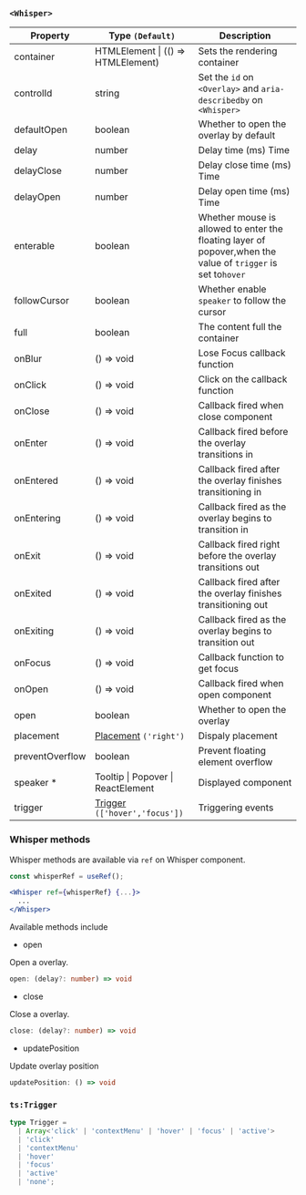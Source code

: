 ### `<Whisper>`

| Property        | Type `(Default)`                                       | Description                                                                                                  |
| --------------- | ------------------------------------------------------ | ------------------------------------------------------------------------------------------------------------ |
| container       | HTMLElement &#124; (() => HTMLElement)                 | Sets the rendering container                                                                                 |
| controlId       | string                                                 | Set the `id` on `<Overlay>` and `aria-describedby` on `<Whisper>`                                            |
| defaultOpen     | boolean                                                | Whether to open the overlay by default                                                                       |
| delay           | number                                                 | Delay time (ms) Time                                                                                         |
| delayClose      | number                                                 | Delay close time (ms) Time                                                                                   |
| delayOpen       | number                                                 | Delay open time (ms) Time                                                                                    |
| enterable       | boolean                                                | Whether mouse is allowed to enter the floating layer of popover,when the value of `trigger` is set to`hover` |
| followCursor    | boolean                                                | Whether enable `speaker` to follow the cursor                                                                |
| full            | boolean                                                | The content full the container                                                                               |
| onBlur          | () => void                                             | Lose Focus callback function                                                                                 |
| onClick         | () => void                                             | Click on the callback function                                                                               |
| onClose         | () => void                                             | Callback fired when close component                                                                          |
| onEnter         | () => void                                             | Callback fired before the overlay transitions in                                                             |
| onEntered       | () => void                                             | Callback fired after the overlay finishes transitioning in                                                   |
| onEntering      | () => void                                             | Callback fired as the overlay begins to transition in                                                        |
| onExit          | () => void                                             | Callback fired right before the overlay transitions out                                                      |
| onExited        | () => void                                             | Callback fired after the overlay finishes transitioning out                                                  |
| onExiting       | () => void                                             | Callback fired as the overlay begins to transition out                                                       |
| onFocus         | () => void                                             | Callback function to get focus                                                                               |
| onOpen          | () => void                                             | Callback fired when open component                                                                           |
| open            | boolean                                                | Whether to open the overlay                                                                                  |
| placement       | [Placement](#code-ts-placement-code) `('right')`       | Dispaly placement                                                                                            |
| preventOverflow | boolean                                                | Prevent floating element overflow                                                                            |
| speaker \*      | Tooltip &#124; Popover &#124; ReactElement             | Displayed component                                                                                          |
| trigger         | [Trigger](#code-ts-trigger-code) `(['hover','focus'])` | Triggering events                                                                                            |

### Whisper methods

Whisper methods are available via `ref` on Whisper component.

```jsx
const whisperRef = useRef();

<Whisper ref={whisperRef} {...}>
  ...
</Whisper>
```

Available methods include

- open

Open a overlay.

```ts
open: (delay?: number) => void
```

- close

Close a overlay.

```ts
close: (delay?: number) => void
```

- updatePosition

Update overlay position

```ts
updatePosition: () => void
```

### `ts:Trigger`

```ts
type Trigger =
  | Array<'click' | 'contextMenu' | 'hover' | 'focus' | 'active'>
  | 'click'
  | 'contextMenu'
  | 'hover'
  | 'focus'
  | 'active'
  | 'none';
```

